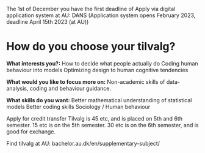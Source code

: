 The 1st of December you have the first deadline of 
Apply via digital application system at AU: DANS 
(Application system opens February 2023, deadline April 15th 2023 (at AU))


# How do you choose your tilvalg?
**What interests you?:**
How to decide what people actually do
Coding human behaviour into models
Optimizing design to human cognitive tendencies

**What would you like to focus more on:**
Non-academic skills of data-analysis, coding and behaviour guidance.

**What skills do you want:**
Better mathematical understanding of statistical models 
Better coding skills
Sociology / Human behaviour


Apply for credit transfer
Tilvalg is 45 etc, and is placed on 5th and 6th semester.
15 etc is on the 5th semester.
30 etc is on the 6th semester, and is good for exchange.

Find tilvalg at AU: bachelor.au.dk/en/supplementary-subject/